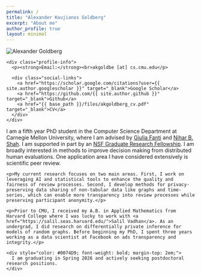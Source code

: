 ```yaml
---
permalink: /
title: "Alexander Koujianos Goldberg"
excerpt: "About me"
author_profile: true
layout: minimal
---
```


<div class="homepage-layout">
  <div class="profile-column">
    <img src="{{ base_path }}/images/{{ site.author.avatar }}" alt="Alexander Goldberg" class="profile-image">
    
    <div class="profile-info">
      <p><strong>Email:</strong><br>akgoldbe [at] cs.cmu.edu</p>
      
      <div class="social-links">
        <a href="https://scholar.google.com/citations?user={{ site.author.googlescholar }}" target="_blank">Google Scholar</a>
        <a href="https://github.com/{{ site.author.github }}" target="_blank">Github</a>
        <a href="{{ base_path }}/files/akgoldberg_cv.pdf" target="_blank">CV</a>
      </div>
    </div>
  </div>
  
  <div class="content-column">
    <p>I am a fifth year PhD student in the Computer Science Department at Carnegie Mellon University, where I am advised by <a href="https://www.andrew.cmu.edu/user/gfanti/">Giulia Fanti</a> and <a href="https://www.cs.cmu.edu/~nihars/">Nihar B. Shah</a>. I am supported in part by an <a href="https://www.nsfgrfp.org/">NSF Graduate Research Fellowship</a>. I am broadly interested in methods to improve decision making from distributed human evaluations. One application area I have considered extensively is scientific peer review.</p>

    <p>My current research focuses on two main areas. First, I work on leveraging AI and statistical tools to enhance the quality and fairness of review processes. Second, I develop methods for privacy-preserving data sharing of non-tabular data like graphs and time-series, which can enable more transparency into review processes while preserving participant anonymity.</p>

    <p>Prior to CMU, I received my A.B. in Applied Mathematics from Harvard College where I was lucky to work with <a href="https://salil.seas.harvard.edu/">Salil Vadhan</a>. As an undergrad, I did research on differentially private inference for models of random graphs. Before beginning my PhD, I spent three years working as a data scientist at Facebook on ads transparency and integrity.</p>
    
    <div style="color: #0074D9; font-weight: bold; margin-top: 2em;">
      I am graduating in Spring 2026 and actively seeking postdoctoral research positions.
    </div>
  </div>
</div>
